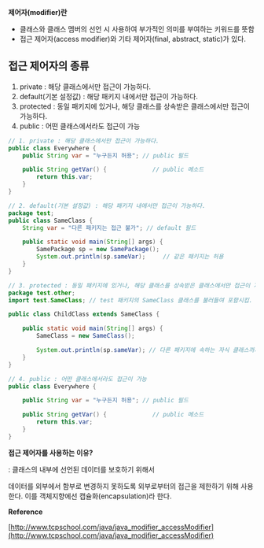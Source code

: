 **제어자(modifier)란** 

- 클래스와 클래스 멤버의 선언 시 사용하여 부가적인 의미를 부여하는 키워드를 뜻함
- 접근 제어자(access modifier)와 기타 제어자(final, abstract, static)가 있다.

## 접근 제어자의 종류

1. private : 해당 클래스에서만 접근이 가능하다.
2. default(기본 설정값) : 해당 패키지 내에서만 접근이 가능하다.
3. protected : 동일 패키지에 있거나, 해당 클래스를 상속받은 클래스에서만 접근이 가능하다.
4. public : 어떤 클래스에서라도 접근이 가능

```java
// 1. private : 해당 클래스에서만 접근이 가능하다.
public class Everywhere {
    public String var = "누구든지 허용"; // public 필드

    public String getVar() {             // public 메소드
        return this.var;
    }
}

// 2. default(기본 설정값) : 해당 패키지 내에서만 접근이 가능하다.
package test;
public class SameClass {
    String var = "다른 패키지는 접근 불가"; // default 필드

    public static void main(String[] args) {
        SamePackage sp = new SamePackage();
        System.out.println(sp.sameVar);     // 같은 패키지는 허용
    }
}

// 3. protected : 동일 패키지에 있거나, 해당 클래스를 상속받은 클래스에서만 접근이 가능하다.
package test.other;
import test.SameClass; // test 패키지의 SameClass 클래스를 불러들여 포함시킴.

public class ChildClass extends SameClass {

    public static void main(String[] args) {
        SameClass = new SameClass();

        System.out.println(sp.sameVar); // 다른 패키지에 속하는 자식 클래스까지 허용
    }
}

// 4. public : 어떤 클래스에서라도 접근이 가능
public class Everywhere {

    public String var = "누구든지 허용"; // public 필드

    public String getVar() {             // public 메소드
        return this.var;
    }
}
```

**접근 제어자를 사용하는 이유?**

: 클래스의 내부에 선언된 데이터를 보호하기 위해서

데이터를 외부에서 함부로 변경하지 못하도록 외부로부터의 접근을 제한하기 위해 사용한다. 이를 객체지향에선 캡슐화(encapsulation)라 한다.



**Reference**

[http://www.tcpschool.com/java/java_modifier_accessModifier](http://www.tcpschool.com/java/java_modifier_accessModifier)
